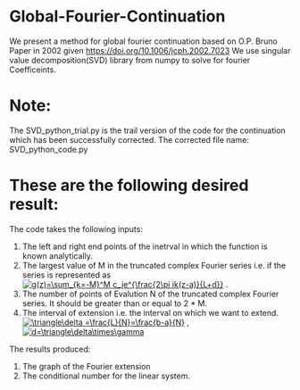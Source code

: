 # Global-Fourier-Continuation
We present a method for global fourier continuation based on O.P. Bruno Paper in 2002 given https://doi.org/10.1006/jcph.2002.7023
We use singular value decomposition(SVD) library from numpy to solve for fourier Coefficeints.

# Note:
The SVD_python_trial.py is the trail version of the code for the continuation which has been successfully corrected.
The corrected file name: SVD_python_code.py

# These are the following desired result:
The code takes the following inputs:
1. The left and right end points of the inetrval in which the function is known analytically.
2. The largest value of M in the truncated complex Fourier series i.e. if the series is represented as <br/>
<a href="https://www.codecogs.com/eqnedit.php?latex=g(z)=\sum_{k=-M}^M&space;c_je^{\frac{2\pi&space;ik(z-a)}{L&plus;d}}" target="_blank"><img src="https://latex.codecogs.com/gif.latex?g(z)=\sum_{k=-M}^M&space;c_je^{\frac{2\pi&space;ik(z-a)}{L&plus;d}}" title="g(z)=\sum_{k=-M}^M c_je^{\frac{2\pi ik(z-a)}{L+d}}" /></a> .
3. The number of points of Evalution N of the truncated complex Fourier series. It should be greater than or equal to 2 * M.
4. The interval of extension i.e. the interval on which we want to extend.<br/>
<a href="https://www.codecogs.com/eqnedit.php?latex=\triangle\delta&space;=\frac{L}{N}=\frac{b-a}{N}" target="_blank"><img src="https://latex.codecogs.com/gif.latex?\triangle\delta&space;=\frac{L}{N}=\frac{b-a}{N}" title="\triangle\delta =\frac{L}{N}=\frac{b-a}{N}" /></a> , <a href="https://www.codecogs.com/eqnedit.php?latex=d=\triangle\delta\times\gamma" target="_blank"><img src="https://latex.codecogs.com/gif.latex?d=\triangle\delta\times\gamma" title="d=\triangle\delta\times\gamma" /></a>

The results produced:
1. The graph of the Fourier extension
2. The conditional number for the linear system.
